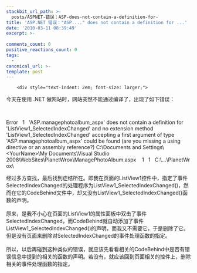 ```yaml
---
stackbit_url_path: >-
  posts/ASPNET-错误：ASP-does-not-contain-a-definition-for-
title: 'ASP.NET 错误："ASP...." does not contain a definition for ...'
date: '2010-03-11 08:39:49'
excerpt: >-
  
comments_count: 0
positive_reactions_count: 0
tags: 
  - 
canonical_url: >-
template: post
---
```


        <div style="text-indent: 2em; font-size: larger;">
<p>今天在使用 .NET 做网站时，网站突然不能通过编译了，出现了如下错误：</p>
<p>&nbsp;</p>
<p>Error<span class="Apple-tab-span" style="white-space:pre">	</span>1<span class="Apple-tab-span" style="white-space:pre">	</span>'ASP.managephotoalbum_aspx' does not contain a definition for 'ListView1_SelectedIndexChanged' and no extension method 'ListView1_SelectedIndexChanged' accepting a first argument of type 'ASP.managephotoalbum_aspx' could be found (are you missing a using directive or an assembly reference?)<span class="Apple-tab-span" style="white-space:pre">	</span>C:\Documents and Settings\&lt;YourName&gt;\My Documents\Visual Studio 2008\WebSites\PlanetWrox\ManagePhotoAlbum.aspx<span class="Apple-tab-span" style="white-space:pre">	</span>1<span class="Apple-tab-span" style="white-space:pre">	</span>1<span class="Apple-tab-span" style="white-space:pre">	</span>C:\...\PlanetWrox\</p>
<div>经过多方查找，最后找到症结所在。即我在页面的ListView1控件中，指定了事件SelectedIndexChanged的处理程序为ListView1_SelectedIndexChanged()，然而在它的CodeBehind文件中，却又没有ListView1_SelectedIndexChanged()函数的声明。</div>
<div>&nbsp;</div>
<div>原来，是我不小心在页面的ListView1的属性面板中双击了事件SelectedIndexChanged，而CodeBehind就自动添加了事件ListView1_SelectedIndexChanged()的声明，而我又不需要它，于是删除了它。但是没有页面来删除对SelectedIndexChanged的事件处理函数的指定。</div>
<div>&nbsp;</div>
<div>所以，以后再碰到这种类似的错误，就应该先看看相关的CodeBehind中是否有错误信息中提到的相关的函数的声明。若没有，就应该回到页面相关的控件上，删除相关的事件处理函数的指定。</div>
<p>&nbsp;</p>
</div>
<p>&nbsp;</p>
      